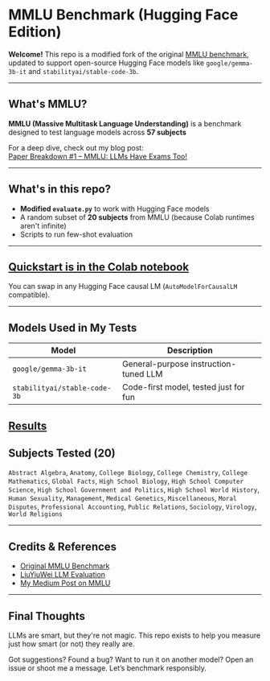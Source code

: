 # MMLU Benchmark (Hugging Face Edition)

**Welcome!** This repo is a modified fork of the original [MMLU benchmark](https://github.com/hendrycks/test), updated to support open-source Hugging Face models like `google/gemma-3b-it` and `stabilityai/stable-code-3b`.



---

## What's MMLU?

**MMLU (Massive Multitask Language Understanding)** is a benchmark designed to test language models across **57 subjects**

For a deep dive, check out my blog post:  
[Paper Breakdown #1 – MMLU: LLMs Have Exams Too!](https://medium.com/@alakarthika01/paper-breakdown-1-mmlu-llms-have-exams-too-a-post-on-benchmarking-a66630dfd2a6)

---

## What's in this repo?

- **Modified `evaluate.py`** to work with Hugging Face models  
- A random subset of **20 subjects** from MMLU (because Colab runtimes aren't infinite)  
- Scripts to run few-shot evaluation  


---

## [Quickstart is in the Colab notebook](https://colab.research.google.com/drive/1gHRLSgwstosutmww3onQlimSYpJlT8WA?usp=sharing)


   You can swap in any Hugging Face causal LM (`AutoModelForCausalLM` compatible).

---

## Models Used in My Tests

| Model                        | Description                            |
|-----------------------------|----------------------------------------|
| `google/gemma-3b-it`        | General-purpose instruction-tuned LLM  |
| `stabilityai/stable-code-3b` | Code-first model, tested just for fun  |

[Results](https://drive.google.com/drive/folders/19IihpcyHIioSxj_oA38nVrX4S-ubKWX1?usp=sharing)
---

## Subjects Tested (20)

`Abstract Algebra`, `Anatomy`, `College Biology`, `College Chemistry`, `College Mathematics`, `Global Facts`, `High School Biology`, `High School Computer Science`, `High School Government and Politics`, `High School World History`, `Human Sexuality`, `Management`, `Medical Genetics`, `Miscellaneous`, `Moral Disputes`, `Professional Accounting`, `Public Relations`, `Sociology`, `Virology`, `World Religions`

---

## Credits & References

- [Original MMLU Benchmark](https://github.com/hendrycks/test)  
- [LiuYiuWei LLM Evaluation](https://github.com/LiuYiuWei/LLM-Evaluation)  
- [My Medium Post on MMLU](https://medium.com/@alakarthika01/paper-breakdown-1-mmlu-llms-have-exams-too-a-post-on-benchmarking-a66630dfd2a6)

---

## Final Thoughts

LLMs are smart, but they're not magic. This repo exists to help you measure just how smart (or not) they really are.

Got suggestions? Found a bug? Want to run it on another model? Open an issue or shoot me a message. Let’s benchmark responsibly.
